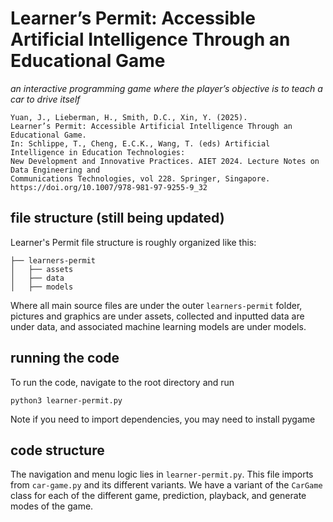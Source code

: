 # Learner’s Permit: Accessible Artificial Intelligence Through an Educational Game
*an interactive programming game where the player’s objective is to teach a car to drive itself*

```
Yuan, J., Lieberman, H., Smith, D.C., Xin, Y. (2025).
Learner’s Permit: Accessible Artificial Intelligence Through an Educational Game.
In: Schlippe, T., Cheng, E.C.K., Wang, T. (eds) Artificial Intelligence in Education Technologies:
New Development and Innovative Practices. AIET 2024. Lecture Notes on Data Engineering and
Communications Technologies, vol 228. Springer, Singapore. https://doi.org/10.1007/978-981-97-9255-9_32
```


## file structure (still being updated)
Learner's Permit file structure is roughly organized like this:
```
├── learners-permit
│   ├── assets
│   ├── data
│   ├── models
```

Where all main source files are under the outer `learners-permit` folder, pictures and graphics are under assets, collected and inputted data are under data, and associated machine learning models are under models.

## running the code
To run the code, navigate to the root directory and run
```
python3 learner-permit.py
```

Note if you need to import dependencies, you may need to install pygame

## code structure
The navigation and menu logic lies in `learner-permit.py`. This file imports from `car-game.py` and its different variants. We have a variant of the `CarGame` class for each of the different game, prediction, playback, and generate modes of the game. 
